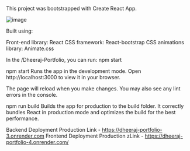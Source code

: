This project was bootstrapped with Create React App.

![image](https://github.com/dheeraj3005/Dheeraj-Portfolio/assets/113555128/2cfe6c87-b2de-4e01-8f53-b680d33076e5)

Built using:

Front-end library: React
CSS framework: React-bootstrap
CSS animations library: Animate.css

In the /Dheeraj-Portfolio, you can run:
npm start

npm start
Runs the app in the development mode.
Open http://localhost:3000 to view it in your browser.

The page will reload when you make changes.
You may also see any lint errors in the console.

npm run build
Builds the app for production to the build folder.
It correctly bundles React in production mode and optimizes the build for the best performance.

Backend Deployment Production Link - https://dheeraj-portfolio-3.onrender.com
Frontend Deployment Production zLink - https://dheeraj-portfolio-4.onrender.com/
